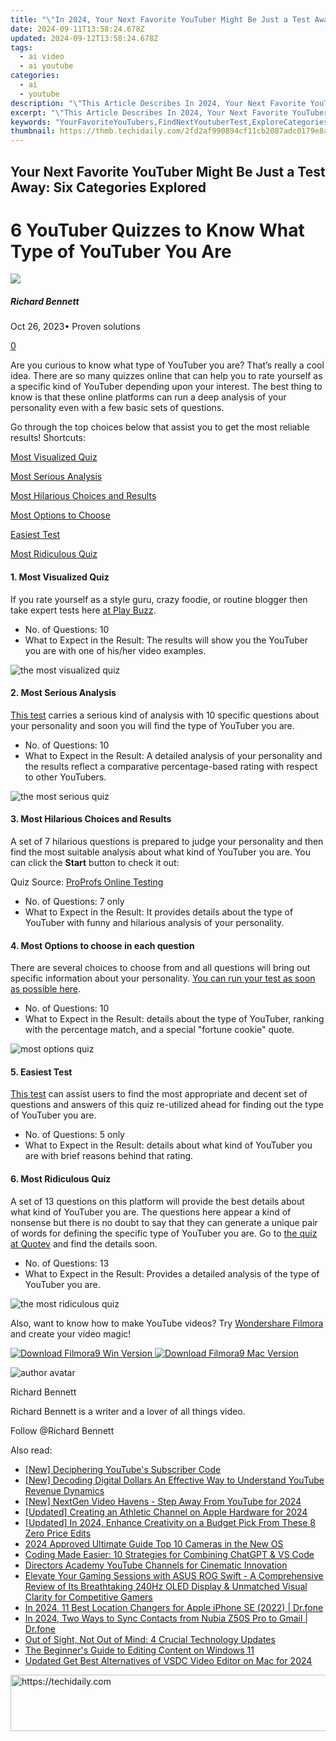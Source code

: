 ```yaml
---
title: "\"In 2024, Your Next Favorite YouTuber Might Be Just a Test Away  Six Categories Explored\""
date: 2024-09-11T13:58:24.678Z
updated: 2024-09-12T13:58:24.678Z
tags:
  - ai video
  - ai youtube
categories:
  - ai
  - youtube
description: "\"This Article Describes In 2024, Your Next Favorite YouTuber Might Be Just a Test Away: Six Categories Explored\""
excerpt: "\"This Article Describes In 2024, Your Next Favorite YouTuber Might Be Just a Test Away: Six Categories Explored\""
keywords: "YourFavoriteYouTubers,FindNextYoutuberTest,ExploreCategoriesYouTube,YouTubeCategoryReview,TestForFutureYouTubers,SixYouTubeCategories,NextYourTutorialYouTubers"
thumbnail: https://thmb.techidaily.com/2fd2af990894cf11cb2087adc0179e8a43be6adf1916f6c8fc284b58583f1b79.jpg
---
```


## Your Next Favorite YouTuber Might Be Just a Test Away: Six Categories Explored

# 6 YouTuber Quizzes to Know What Type of YouTuber You Are

![](https://images.wondershare.com/filmora/article-images/richard-bennett.jpg)

##### Richard Bennett

 Oct 26, 2023• Proven solutions

[0](#commentsBoxSeoTemplate)

Are you curious to know what type of YouTuber you are? That’s really a cool idea. There are so many quizzes online that can help you to rate yourself as a specific kind of YouTuber depending upon your interest. The best thing to know is that these online platforms can run a deep analysis of your personality even with a few basic sets of questions.

Go through the top choices below that assist you to get the most reliable results! Shortcuts:

[Most Visualized Quiz](#p1)

[Most Serious Analysis](#p2)

[Most Hilarious Choices and Results](#p3)

[Most Options to Choose](#p4)

[Easiest Test](#p5)

[Most Ridiculous Quiz](#p6)

#### 1. Most Visualized Quiz

If you rate yourself as a style guru, crazy foodie, or routine blogger then take expert tests here [at Play Buzz](https://www.playbuzz.com/popbuzz/which-youtuber-are-you).

* No. of Questions: 10
* What to Expect in the Result: The results will show you the YouTuber you are with one of his/her video examples.

![the most visualized quiz](https://images.wondershare.com/filmora/article-images/visualized-quiz1.png)

#### 2. Most Serious Analysis

[This test](http://www.allthetests.com/quiz31/quiz/1402854536/Which-YouTuber-are-you) carries a serious kind of analysis with 10 specific questions about your personality and soon you will find the type of YouTuber you are.

* No. of Questions: 10
* What to Expect in the Result: A detailed analysis of your personality and the results reflect a comparative percentage-based rating with respect to other YouTubers.

![the most serious quiz](https://images.wondershare.com/filmora/article-images/most-serious-quiz2.png)

#### 3. Most Hilarious Choices and Results

A set of 7 hilarious questions is prepared to judge your personality and then find the most suitable analysis about what kind of YouTuber you are. You can click the **Start** button to check it out:

Quiz Source: [ProProfs Online Testing](https://www.proprofs.com/quiz-school/)

* No. of Questions: 7 only
* What to Expect in the Result: It provides details about the type of YouTuber with funny and hilarious analysis of your personality.

#### 4. Most Options to choose in each question

There are several choices to choose from and all questions will bring out specific information about your personality. [You can run your test as soon as possible here](https://www.doquizzes.com/Q21PPM).

* No. of Questions: 10
* What to Expect in the Result: details about the type of YouTuber, ranking with the percentage match, and a special "fortune cookie" quote.

![most options quiz](https://images.wondershare.com/filmora/article-images/fortune-cookie3.png)

#### 5. Easiest Test

[This test](https://uquiz.com/Result/89WLWx/5878231?embed=False) can assist users to find the most appropriate and decent set of questions and answers of this quiz re-utilized ahead for finding out the type of YouTuber you are.

* No. of Questions: 5 only
* What to Expect in the Result: details about what kind of YouTuber you are with brief reasons behind that rating.

#### 6. Most Ridiculous Quiz

A set of 13 questions on this platform will provide the best details about what kind of YouTuber you are. The questions here appear a kind of nonsense but there is no doubt to say that they can generate a unique pair of words for defining the specific type of YouTuber you are. Go to [the quiz at Quotev](https://www.quotev.com/quiz/9661348/Which-YouTuber-that-I-watch-are-you-like) and find the details soon.

* No. of Questions: 13
* What to Expect in the Result: Provides a detailed analysis of the type of YouTuber you are.

![the most ridiculous quiz](https://images.wondershare.com/filmora/article-images/the-most-ridiculous-quiz4.png)

 Also, want to know how to make YouTube videos? Try [Wondershare Filmora](https://tools.techidaily.com/wondershare/filmora/download/) and create your video magic!

[![Download Filmora9 Win Version](https://images.wondershare.com/filmora/guide/download-btn-win.jpg) ](https://tools.techidaily.com/wondershare/filmora/download/) [![Download Filmora9 Mac Version](https://images.wondershare.com/filmora/guide/download-btn-mac.jpg) ](https://tools.techidaily.com/wondershare/filmora/download/)

![author avatar](https://images.wondershare.com/filmora/article-images/richard-bennett.jpg)

Richard Bennett

Richard Bennett is a writer and a lover of all things video.

Follow @Richard Bennett

<ins class="adsbygoogle"
     style="display:block"
     data-ad-format="autorelaxed"
     data-ad-client="ca-pub-7571918770474297"
     data-ad-slot="1223367746"></ins>

<ins class="adsbygoogle"
     style="display:block"
     data-ad-client="ca-pub-7571918770474297"
     data-ad-slot="8358498916"
     data-ad-format="auto"
     data-full-width-responsive="true"></ins>

<span class="atpl-alsoreadstyle">Also read:</span>
<div><ul>
<li><a href="https://youtube-docs.techidaily.com/eciphering-youtubes-subscriber-code/"><u>[New] Deciphering YouTube's Subscriber Code</u></a></li>
<li><a href="https://youtube-docs.techidaily.com/ecoding-digital-dollars-an-effective-way-to-understand-youtube-revenue-dynamics/"><u>[New] Decoding Digital Dollars An Effective Way to Understand YouTube Revenue Dynamics</u></a></li>
<li><a href="https://youtube-docs.techidaily.com/extgen-video-havens-step-away-from-youtube-for-2024/"><u>[New] NextGen Video Havens - Step Away From YouTube for 2024</u></a></li>
<li><a href="https://youtube-docs.techidaily.com/ed-creating-an-athletic-channel-on-apple-hardware-for-2024/"><u>[Updated] Creating an Athletic Channel on Apple Hardware for 2024</u></a></li>
<li><a href="https://facebook-video-share.techidaily.com/updated-in-2024-enhance-creativity-on-a-budget-pick-from-these-8-zero-price-edits/"><u>[Updated] In 2024, Enhance Creativity on a Budget Pick From These 8 Zero Price Edits</u></a></li>
<li><a href="https://desktop-recording.techidaily.com/2024-approved-ultimate-guide-top-10-cameras-in-the-new-os/"><u>2024 Approved Ultimate Guide Top 10 Cameras in the New OS</u></a></li>
<li><a href="https://tech-hub.techidaily.com/coding-made-easier-10-strategies-for-combining-chatgpt-and-vs-code/"><u>Coding Made Easier: 10 Strategies for Combining ChatGPT & VS Code</u></a></li>
<li><a href="https://youtube-docs.techidaily.com/tors-academy-youtube-channels-for-cinematic-innovation/"><u>Directors Academy YouTube Channels for Cinematic Innovation</u></a></li>
<li><a href="https://hardware-reviews.techidaily.com/elevate-your-gaming-sessions-with-asus-rog-swift-a-comprehensive-review-of-its-breathtaking-240hz-oled-display-and-unmatched-visual-clarity-for-competitive-1/"><u>Elevate Your Gaming Sessions with ASUS ROG Swift - A Comprehensive Review of Its Breathtaking 240Hz OLED Display & Unmatched Visual Clarity for Competitive Gamers</u></a></li>
<li><a href="https://change-location.techidaily.com/in-2024-11-best-location-changers-for-apple-iphone-se-2022-drfone-by-drfone-virtual-ios/"><u>In 2024, 11 Best Location Changers for Apple iPhone SE (2022) | Dr.fone</u></a></li>
<li><a href="https://android-transfer.techidaily.com/in-2024-two-ways-to-sync-contacts-from-nubia-z50s-pro-to-gmail-drfone-by-drfone-transfer-from-android-transfer-from-android/"><u>In 2024, Two Ways to Sync Contacts from Nubia Z50S Pro to Gmail | Dr.fone</u></a></li>
<li><a href="https://facebook.techidaily.com/out-of-sight-not-out-of-mind-4-crucial-technology-updates/"><u>Out of Sight, Not Out of Mind: 4 Crucial Technology Updates</u></a></li>
<li><a href="https://extra-tips.techidaily.com/the-beginners-guide-to-editing-content-on-windows-11/"><u>The Beginner's Guide to Editing Content on Windows 11</u></a></li>
<li><a href="https://smart-video-creator.techidaily.com/updated-get-best-alternatives-of-vsdc-video-editor-on-mac-for-2024/"><u>Updated Get Best Alternatives of VSDC Video Editor on Mac for 2024</u></a></li>
</ul></div>

<!-- affiliate ads begin -->
<a href="https://ephamedtechinc.pxf.io/c/5597632/2137229/26400" target="_top" id="2137229">
  <img src="//a.impactradius-go.com/display-ad/26400-2137229" border="0" alt="https://techidaily.com" width="728" height="90"/>
</a>
<img height="0" width="0" src="https://ephamedtechinc.pxf.io/i/5597632/2137229/26400" style="position:absolute;visibility:hidden;" border="0" />
<!-- affiliate ads end -->

